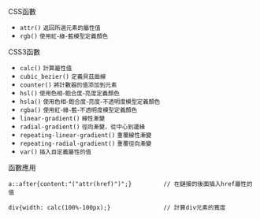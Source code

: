 CSS函數
- `attr()` <small>返回所選元素的屬性值</small>
- `rgb()` <small>使用紅-綠-藍模型定義顏色</small>

CSS3函數
- `calc()` <small>計算屬性值</small>
- `cubic_bezier()` <small>定義貝茲曲線</small>
- `counter()` <small>將計數器的值添加到元素</small>
- `hsl()` <small>使用色相-飽合度-亮度定義顏色</small>
- `hsla()` <small>使用色相-飽合度-亮度-不透明度模型定義顏色</small>
- `rgba()` <small>使用紅-綠-藍-不透明度模型定義顏色</small>
- `linear-gradient()` <small>線性漸變</small>
- `radial-gradient()` <small>徑向漸變，從中心到邊緣</small>
- `repeating-linear-gradient()` <small>重覆線性漸變</small>
- `repeating-radial-gradient()` <small>重覆徑向漸變</small>
- `var()` <small>插入自定義屬性的值</small>

函數應用
```
a::after{content:"("attr(href)")";}			// 在鏈接的後面插入href屬性的值
```

```
div{width: calc(100%-100px);}				// 計算div元素的寬度
```